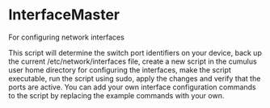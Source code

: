 # InterfaceMaster
For configuring network interfaces


This script will determine the switch port identifiers on your device, back up the current /etc/network/interfaces file, create a new script in the cumulus user home directory for configuring the interfaces, make the script executable, run the script using sudo, apply the changes and verify that the ports are active. You can add your own interface configuration commands to the script by replacing the example commands with your own.
